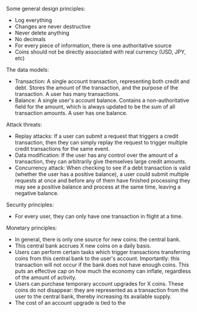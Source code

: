 Some general design principles:

* Log everything
* Changes are never destructive
* Never delete anything
* No decimals
* For every piece of information, there is one authoritative source
* Coins should not be directly associated with real currency (USD, JPY, etc)

The data models:

* Transaction: A single account transaction, representing both credit and debt. Stores the amount of the transaction, and the purpose of the transaction. A user has many transactions.
* Balance: A single user's account balance. Contains a non-authoritative field for the amount, which is always updated to be the sum of all transaction amounts. A user has one balance.

Attack threats:

* Replay attacks: If a user can submit a request that triggers a credit transaction, then they can simply replay the request to trigger multiple credit transactions for the same event.
* Data modification: If the user has any control over the amount of a transaction, they can arbitrarily give themselves large credit amounts.
* Concurrency attack: When checking to see if a debt transaction is valid (whether the user has a positive balance), a user could submit multiple requests at once and before any of them have finished processing they may see a positive balance and process at the same time, leaving a negative balance.

Security principles:

* For every user, they can only have one transaction in flight at a time.

Monetary principles:

* In general, there is only one source for new coins: the central bank.
* This central bank accrues X new coins on a daily basis.
* Users can perform certain tasks which trigger transactions transferring coins from this central bank to the user's account. Importantly: this transaction will not occur if the bank does not have enough coins. This puts an effective cap on how much the economy can inflate, regardless of the amount of activity.
* Users can purchase temporary account upgrades for X coins. These coins do not disappear: they are represented as a transaction from the user to the central bank, thereby increasing its available supply.
* The cost of an account upgrade is tied to the 